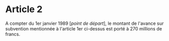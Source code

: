 # Article 2

A compter du 1er janvier 1989 [*point de départ*], le montant de l'avance sur subvention mentionnée à l'article 1er ci-dessus est porté à 270 millions de francs.
